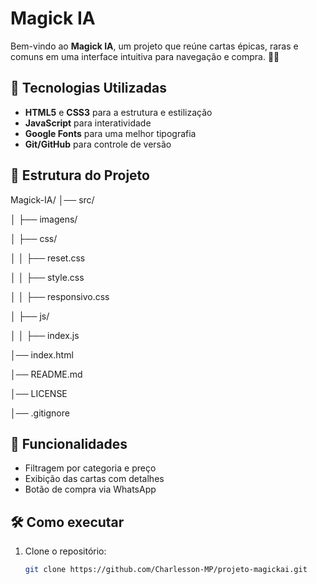 # Magick IA

Bem-vindo ao **Magick IA**, um projeto que reúne cartas épicas, raras e comuns em uma interface intuitiva para navegação e compra. 🔮✨

## 🚀 Tecnologias Utilizadas

- **HTML5** e **CSS3** para a estrutura e estilização
- **JavaScript** para interatividade
- **Google Fonts** para uma melhor tipografia
- **Git/GitHub** para controle de versão

## 📂 Estrutura do Projeto
Magick-IA/
│── src/  

│   ├── imagens/  

│   ├── css/  

│   │   ├── reset.css  

│   │   ├── style.css  

│   │   ├── responsivo.css  

│   ├── js/  

│   │   ├── index.js     

│── index.html    

│── README.md  

│── LICENSE  

│── .gitignore  

## 🎴 Funcionalidades

- Filtragem por categoria e preço
- Exibição das cartas com detalhes
- Botão de compra via WhatsApp

## 🛠 Como executar

1. Clone o repositório:
   ```sh
   git clone https://github.com/Charlesson-MP/projeto-magickai.git